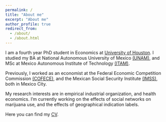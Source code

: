 ```yaml
---
permalink: /
title: "About me"
excerpt: "About me"
author_profile: true
redirect_from:
  - /about/
  - /about.html
---
```


I am a fourth year PhD student in Economics at [University of Houston](https://www.uh.edu/class/economics/). I studied my BA at National Autonomous University of Mexico [(UNAM)](http://www.economia.unam.mx/), and MSc at Mexico Autonomous Institute of Technology [(ITAM)](https://posgrados.itam.mx/).

Previously, I worked as an economist at the Federal Economic Competition Commission [(COFECE)](https://www.cofece.mx/?lang=en), and the Mexican Social Security Institute [(IMSS)](http://www.imss.gob.mx/), both in Mexico City.

My research interests are in empirical industrial organization, and health economics. I’m currently working on the effects of social networks on marijuana use, and the effects of geographical indication labels.

Here you can find my <a href="/files/EvaLoaeza_CV_2023.pdf">CV</a>.
